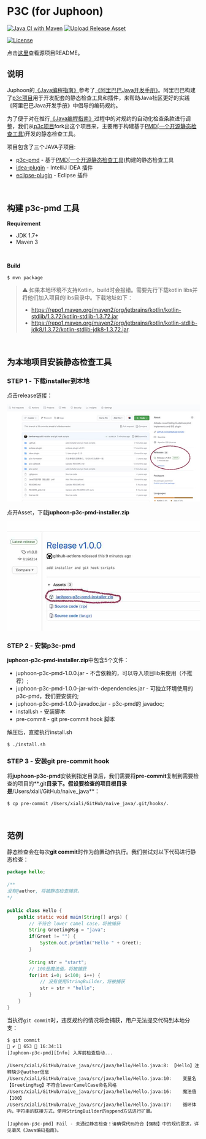 # P3C (for Juphoon)

[![Java CI with Maven](https://github.com/Juphoon/p3c/actions/workflows/maven.yml/badge.svg)](https://github.com/Juphoon/p3c/actions/workflows/maven.yml)
[![Upload Release Asset](https://github.com/Juphoon/p3c/actions/workflows/release.yml/badge.svg)](https://github.com/Juphoon/p3c/actions/workflows/release.yml)


[![License](https://img.shields.io/badge/license-Apache%202-4EB1BA.svg)](https://www.apache.org/licenses/LICENSE-2.0.html)

点击[这里](https://github.com/Juphoon/p3c/blob/master/README.md)查看源项目README。


## 说明
Juphoon的[《Java编程指南》](https://juphoon.yuque.com/staff-upaale/rlxihh/zgggbf)参考了[《阿里巴巴Java开发手册》](https://github.com/alibaba/p3c/blob/master/Java%E5%BC%80%E5%8F%91%E6%89%8B%E5%86%8C%EF%BC%88%E5%B5%A9%E5%B1%B1%E7%89%88%EF%BC%89.pdf)。阿里巴巴构建了[p3c项目](https://github.com/alibaba/p3c)用于开发配套的静态检查工具和插件，来帮助Java社区更好的实践《阿里巴巴Java开发手册》中倡导的编码规约。

为了便于对在推行[《Java编程指南》](https://juphoon.yuque.com/staff-upaale/rlxihh/zgggbf)过程中的对规约的自动化检查条款进行调整，我们从[p3c项目](https://github.com/alibaba/p3c)fork出这个项目来，主要用于构建基于[PMD(一个开源静态检查工具)](https://github.com/pmd/pmd)开发的静态检查工具。


项目包含了三个JAVA子项目:
- [p3c-pmd](https://github.com/Juphoon/p3c/blob/master/p3c-pmd) - 基于[PMD(一个开源静态检查工具)](https://github.com/pmd/pmd)构建的静态检查工具
- [idea-plugin](https://github.com/Juphoon/p3c/blob/master/idea-plugin) - IntelliJ IDEA 插件
- [eclipse-plugin](https://github.com/Juphoon/p3c/blob/master/eclipse-plugin) - Eclipse 插件

<br>

## 构建 p3c-pmd 工具

**Requirement**
- JDK 1.7+
- Maven 3

<br>

**Build**

```
$ mvn package
```

> ⚠️ 
> 如果本地环境不支持Kotlin，build时会报错。需要先行下载kotlin libs并将他们加入项目的libs目录中。下载地址如下：
> - https://repo1.maven.org/maven2/org/jetbrains/kotlin/kotlin-stdlib/1.3.72/kotlin-stdlib-1.3.72.jar
> - https://repo1.maven.org/maven2/org/jetbrains/kotlin/kotlin-stdlib-jdk8/1.3.72/kotlin-stdlib-jdk8-1.3.72.jar.


<br>

## 为本地项目安装静态检查工具

### STEP 1 - 下载installer到本地

点击release链接：

<img src="https://github.com/Juphoon/p3c/blob/master/screen_shots/01.jpeg" width=700/>

点开Asset，下载**juphoon-p3c-pmd-installer.zip**

<img src="https://github.com/Juphoon/p3c/blob/master/screen_shots/02.jpeg" width=700/>

### STEP 2 - 安装p3c-pmd

**juphoon-p3c-pmd-installer.zip**中包含5个文件：
- juphoon-p3c-pmd-1.0.0.jar - 不含依赖的，可以导入项目lib来使用（不推荐）;
- juphoon-p3c-pmd-1.0.0-jar-with-dependencies.jar - 可独立环境使用的p3c-pmd，我们要安装的;
- juphoon-p3c-pmd-1.0.0-javadoc.jar - p3c-pmd的 javadoc;
- install.sh - 安装脚本
- pre-commit - git pre-commit hook 脚本

解压后，直接执行install.sh

```console
$ ./install.sh
```

### STEP 3 - 安装git pre-commit hook
将**juphoon-p3c-pmd**安装到指定目录后，我们需要将**pre-commit**复制到需要检查的项目的**.git**目录下。假设要检查的项目根目录是**/Users/xiali/GitHub/naive_java**：

```console
$ cp pre-commit /Users/xiali/GitHub/naive_java/.git/hooks/.
```


<br>

## 范例
静态检查会在每次**git commit**时作为前置动作执行。我们尝试对以下代码进行静态检查：

```java
package hello;

/**
没有@author, 将被静态检查捕获。
*/

public class Hello {
    public static void main(String[] args) {
        // 不符合 lower camel case，将被捕获
        String GreetingMsg = "java";
        if(Greet != "") {
            System.out.println("Hello " + Greet);
        }

        String str = "start";
        // 100是魔法值，将被捕获
        for(int i=0; i<100; i++) {
            // 没有使用StringBuilder，将被捕获
            str = str + "hello";
        }
    }
}
```

当执行`git commit`时，违反规约的情况将会捕获，用户无法提交代码到本地分支：

```console
$ git commit                                                                                                                              ✔  653  16:34:11
[Juphoon-p3c-pmd][Info] 入库前检查启动...

/Users/xiali/GitHub/naive_java/src/java/hello/Hello.java:8:	【Hello】注释缺少@author信息
/Users/xiali/GitHub/naive_java/src/java/hello/Hello.java:10:	变量名【GreetingMsg】不符合lowerCamelCase命名风格
/Users/xiali/GitHub/naive_java/src/java/hello/Hello.java:16:	魔法值【100】
/Users/xiali/GitHub/naive_java/src/java/hello/Hello.java:17:	循环体内，字符串的联接方式，使用StringBuilder的append方法进行扩展。

[Juphoon-p3c-pmd] Fail - 未通过静态检查！请确保代码符合【强制】中的规约要求，详见菊风《Java编码指南》。
```

<br>
